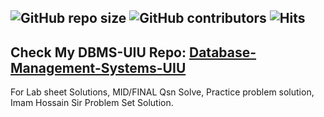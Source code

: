![GitHub repo size](https://img.shields.io/github/repo-size/TashinParvez/MySQL_From_Zero)
![GitHub contributors](https://img.shields.io/github/contributors/TashinParvez/MySQL_From_Zero)
![Hits](https://hits.seeyoufarm.com/api/count/incr/badge.svg?url=https://github.com/TashinParvez/MySQL_From_Zero)
---
## Check My DBMS-UIU Repo: [Database-Management-Systems-UIU](https://github.com/TashinParvez/Database-Management-Systems-UIU/tree/main)
For Lab sheet Solutions, MID/FINAL Qsn Solve, Practice problem solution, Imam Hossain Sir Problem Set Solution. 
